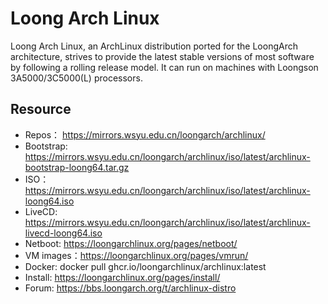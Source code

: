 # Loong Arch Linux

Loong Arch Linux, an ArchLinux distribution ported for the LoongArch architecture, strives to provide the latest stable versions of most software by following a rolling release model. It can run on machines with Loongson 3A5000/3C5000(L) processors.

## Resource

- Repos： https://mirrors.wsyu.edu.cn/loongarch/archlinux/
- Bootstrap: https://mirrors.wsyu.edu.cn/loongarch/archlinux/iso/latest/archlinux-bootstrap-loong64.tar.gz
- ISO： https://mirrors.wsyu.edu.cn/loongarch/archlinux/iso/latest/archlinux-loong64.iso
- LiveCD: https://mirrors.wsyu.edu.cn/loongarch/archlinux/iso/latest/archlinux-livecd-loong64.iso
- Netboot: https://loongarchlinux.org/pages/netboot/
- VM images：https://loongarchlinux.org/pages/vmrun/
- Docker: docker pull ghcr.io/loongarchlinux/archlinux:latest
- Install: https://loongarchlinux.org/pages/install/
- Forum: https://bbs.loongarch.org/t/archlinux-distro
